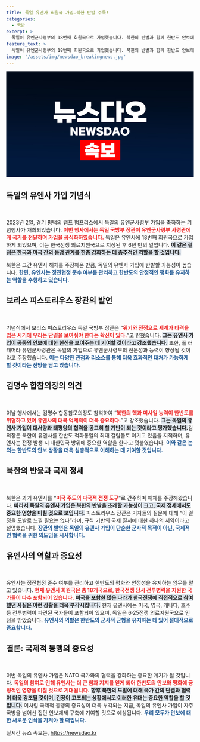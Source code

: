 ```yaml
---
title: 독일 유엔사 회원국 가입…북한 반발 주목!
categories:
  - 국방
excerpt: >
  독일이 유엔군사령부의 18번째 회원국으로 가입했습니다. 북한의 반발과 함께 한반도 안보에 미칠 영향이 주목받고 있습니다. 기념식에서 독일 국방장관은 긴밀한 파트너십의 중요성을 강조하며, 국제 질서 수호의 의지를 보였습니다.
feature_text: >
  독일이 유엔군사령부의 18번째 회원국으로 가입했습니다. 북한의 반발과 함께 한반도 안보에 미칠 영향이 주목받고 있습니다. 기념식에서 독일 국방장관은 긴밀한 파트너십의 중요성을 강조하며, 국제 질서 수호의 의지를 보였습니다.
image: '/assets/img/newsdao_breakingnews.jpg'
---
```


<p><img src="/assets/img/newsdao_breakingnews.jpg" alt="ranknews 속보" /></p>

<h2 data-ke-size="size26">독일의 유엔사 가입 기념식</h2>

<p data-ke-size="size16">&nbsp;</p>

<p data-ke-size="size16">2023년 2일, 경기 평택의 캠프 험프리스에서 독일의 유엔군사령부 가입을 축하하는 기념행사가 개최되었습니다. <b><span style="color: #ee2323;">이번 행사에서는 독일 국방부 장관이 유엔군사령부 사령관에게 국기를 전달하며 가입을 공식화하였습니다.</span></b> 독일은 유엔사에 18번째 회원국으로 가입하게 되었으며, 이는 한국전쟁 의료지원국으로 지정된 후 6년 만의 일입니다. <b><span style="background-color: #21538527;">이 같은 결정은 한국과 미국 간의 동맹 관계를 한층 강화하는 데 중추적인 역할을 할 것입니다.</span></b></p>

<p data-ke-size="size16">북한은 그간 유엔사 해체를 주장해온 만큼, 독일의 유엔사 가입에 반발할 가능성이 높습니다. <b><span style="color: #1a5490;">한편, 유엔사는 정전협정 준수 여부를 관리하고 한반도의 안정적인 평화를 유지하는 역할을 수행하고 있습니다.</span></b></p>

<h2 data-ke-size="size26">보리스 피스토리우스 장관의 발언</h2>

<p data-ke-size="size16">&nbsp;</p>

<p data-ke-size="size16">기념식에서 보리스 피스토리우스 독일 국방부 장관은 “<b><span style="color: #ee2323;">위기와 전쟁으로 세계가 타격을 입은 시기에 우리는 단결을 보여줘야 한다는 확신이 있다.</span></b>”고 밝혔습니다. <b><span style="background-color: #21538527;">그는 유엔사 가입이 공동의 안보에 대한 헌신을 보여주는 데 기여할 것이라고 강조했습니다.</span></b> 또한, 폴 러캐머라 유엔군사령관은 독일의 가입으로 유엔군사령부의 전문성과 능력이 향상될 것이라고 주장했습니다. <b><span style="color: #1a5490;">이는 다양한 관점과 리소스를 통해 더욱 효과적인 대처가 가능하게 할 것이라는 전망을 담고 있습니다.</span></b></p>

<h2 data-ke-size="size26">김명수 합참의장의 의견</h2>

<p data-ke-size="size16">&nbsp;</p>

<p data-ke-size="size16">이날 행사에서는 김명수 합동참모의장도 참석하여 “<b><span style="color: #ee2323;">북한의 핵과 미사일 능력이 한반도를 위협하고 있어 유엔사의 대북 억제력이 더욱 중요하다.</span></b>”고 강조했습니다. <b><span style="background-color: #21538527;">그는 독일의 유엔사 가입이 대서양과 태평양의 협력을 공고히 할 기반이 되는 것이라고 평가했습니다.</span></b>김 의장은 북한이 유엔사를 한반도 적화통일의 최대 걸림돌로 여기고 있음을 지적하며, 유엔사는 전쟁 발생 시 대한민국 방위에 중요한 역할을 한다고 덧붙였습니다. <b><span style="color: #1a5490;">이와 같은 논의는 한반도의 안보 상황을 더욱 심층적으로 이해하는 데 기여할 것입니다.</span></b></p>

<h2 data-ke-size="size26">북한의 반응과 국제 정세</h2>

<p data-ke-size="size16">&nbsp;</p>

<p data-ke-size="size16">북한은 과거 유엔사를 “<b><span style="color: #ee2323;">미국 주도의 다국적 전쟁 도구</span></b>”로 간주하며 해체를 주장해왔습니다. <b><span style="background-color: #21538527;">따라서 독일의 유엔사 가입은 북한의 반발을 초래할 가능성이 크고, 국제 정세에서도 중요한 영향을 미칠 것으로 보입니다.</span></b> 피스토리우스 장관은 기자들의 질문에 대해 “이 결정을 도발로 느낄 필요는 없다”라며, 규칙 기반의 국제 질서에 대한 하나의 서약이라고 설명했습니다. <b><span style="color: #1a5490;">장관의 발언은 독일의 유엔사 가입이 단순한 군사적 목적이 아닌, 국제적인 협력을 위한 의도임을 시사합니다.</span></b></p>

<h2 data-ke-size="size26">유엔사의 역할과 중요성</h2>

<p data-ke-size="size16">&nbsp;</p>

<p data-ke-size="size16">유엔사는 정전협정 준수 여부를 관리하고 한반도의 평화와 안정성을 유지하는 임무를 맡고 있습니다. <b><span style="color: #ee2323;">현재 유엔사 회원국은 총 18개국으로, 한국전쟁 당시 전투병력을 지원한 국가들이 다수 포함되어 있습니다.</span></b> <b><span style="background-color: #21538527;">미국을 포함한 많은 나라가 한국전쟁에 직접적으로 참여했던 사실은 이런 상황을 더욱 부각시킵니다.</span></b> 현재 유엔사에는 미국, 영국, 캐나다, 호주 등 전투병력이 파견된 국가들이 포함되어 있으며, 독일은 6·25전쟁 의료지원국으로 인정을 받았습니다. <b><span style="color: #1a5490;">유엔사의 역할은 한반도의 군사적 균형을 유지하는 데 있어 절대적으로 중요합니다.</span></b></p>

<h2 data-ke-size="size26">결론: 국제적 동맹의 중요성</h2>

<p data-ke-size="size16">&nbsp;</p>

<p data-ke-size="size16">이번 독일의 유엔사 가입은 NATO 국가와의 협력을 강화하는 중요한 계기가 될 것입니다. <b><span style="color: #ee2323;">독일의 참여로 인해 유엔사는 더 큰 힘과 지지를 얻게 되어 한반도의 안보와 평화에 긍정적인 영향을 미칠 것으로 기대됩니다.</span></b> <b><span style="background-color: #21538527;">향후 북한의 도발에 대해 국가 간의 단결과 협력이 더욱 강조될 것이며, 긴장이 고조되는 상황에서도 이러한 유대는 중요한 역할을 할 것입니다.</span></b> 이처럼 국제적 동맹의 중요성이 더욱 부각되는 지금, 독일의 유엔사 가입이 자주국방을 넘어선 집단 안보체제 구축에 기여할 것으로 예상됩니다. <b><span style="color: #1a5490;">우리 모두가 안보에 대한 새로운 인식을 가져야 할 때입니다.</span></b></p>
실시간 뉴스 속보는, <a href="https://newsdao.kr" rel="dofollow">https://newsdao.kr</a>


